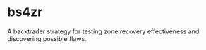 # bs4zr
A backtrader strategy for testing zone recovery effectiveness and discovering possible flaws.
